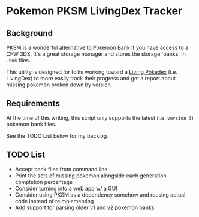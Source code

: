 # Pokemon PKSM LivingDex Tracker

## Background

[PKSM](https://github.com/FlagBrew/PKSM) is a wonderful alternative to Pokemon Bank if you have access to a CFW 3DS.
It's a great storage manager and stores the storage 'banks' in `.bnk` files.

This utility is designed for folks working toward a [Living Pokedex](https://bulbapedia.bulbagarden.net/wiki/Living_Pok%C3%A9dex)
(i.e. LivingDex) to more easily track their progress and get a report about missing pokemon broken down by version.

## Requirements

At the time of this writing, this script only supports the latest (i.e. `version 3`) pokemon bank files.

See the TODO List below for my backlog.

## TODO List

- Accept bank files from command line
- Print the sets of missing pokemon alongside each generation completion percentage
- Consider turning into a web app w/ a GUI
- Consider using PKSM as a dependency somehow and reusing actual code instead of reimplementing
- Add support for parsing older v1 and v2 pokemon banks
